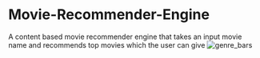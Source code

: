 # Movie-Recommender-Engine
A content based movie recommender engine that takes an input movie name and recommends top movies which the user can give 
![genre_bars](https://user-images.githubusercontent.com/24209142/166152636-5d4a0745-a755-46ce-9c94-83fb126f5b99.jpg)
